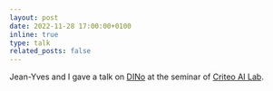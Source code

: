 ```yaml
---
layout: post
date: 2022-11-28 17:00:00+0100
inline: true
type: talk
related_posts: false
---
```


Jean-Yves and I gave a talk on [DINo](https://arxiv.org/abs/2209.14855) at the seminar of [Criteo AI Lab](https://ailab.criteo.com).